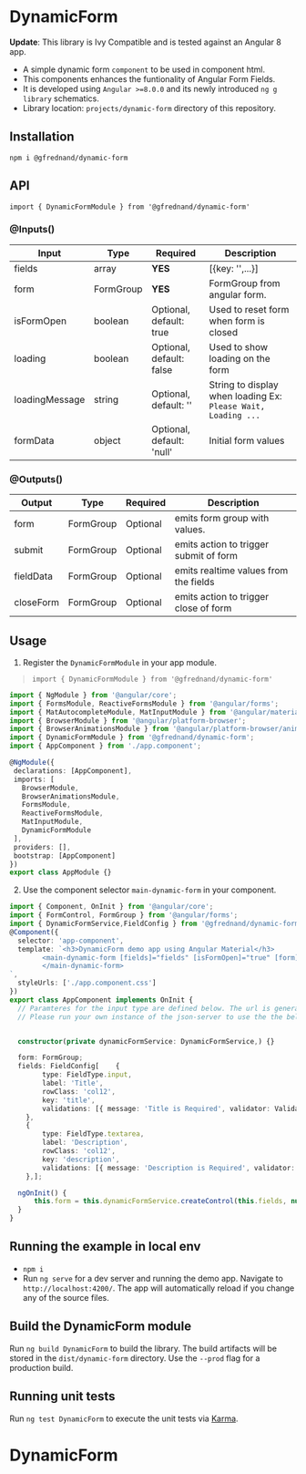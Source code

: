 # DynamicForm

**Update**: This library is Ivy Compatible and is tested against an Angular 8 app.

* A simple dynamic form `component` to be used in component html.
* This components enhances the funtionality of Angular Form Fields.
* It is developed using `Angular >=8.0.0` and its newly introduced `ng g library` schematics.
* Library location: `projects/dynamic-form` directory of this repository.

## Installation

`npm i @gfrednand/dynamic-form`

## API

`import { DynamicFormModule } from '@gfrednand/dynamic-form'`<br>

### @Inputs()

| Input            | Type    | Required                   | Description                                                                                               |
| ---------------- | ------- | -------------------------- | --------------------------------------------------------------------------------------------------------- |
| fields           | array   | **YES**                    | [{key: '',...}]                                                                                           |
| form             |FormGroup| **YES**                    | FormGroup from angular form.                                                                              |
| isFormOpen       | boolean | Optional, default: true    | Used to reset form when form is closed                                                                    |
| loading          | boolean | Optional, default: false   | Used to show loading on the form                                                                          |
| loadingMessage   | string  | Optional, default: ''      | String to display when loading Ex: `Please Wait, Loading ...`                                             |
| formData         | object  | Optional, default: 'null'  | Initial form values                                                                                       |

### @Outputs()

| Output           | Type       | Required | Description                                            |
| ---------------- | ---------- | -------- | ------------------------------------------------------ |
| form             | FormGroup  | Optional | emits form group with values.                          |
| submit           | FormGroup  | Optional | emits action to trigger submit of form                 |
| fieldData        | FormGroup  | Optional | emits realtime values from the fields                  |
| closeForm        | FormGroup  | Optional | emits action to trigger close of form                  |

## Usage

1) Register the `DynamicFormModule` in your app module.
 > `import { DynamicFormModule } from '@gfrednand/dynamic-form'`

 ```typescript
import { NgModule } from '@angular/core';
import { FormsModule, ReactiveFormsModule } from '@angular/forms';
import { MatAutocompleteModule, MatInputModule } from '@angular/material';
import { BrowserModule } from '@angular/platform-browser';
import { BrowserAnimationsModule } from '@angular/platform-browser/animations';
import { DynamicFormModule } from '@gfrednand/dynamic-form';
import { AppComponent } from './app.component';

@NgModule({
  declarations: [AppComponent],
  imports: [
    BrowserModule,
    BrowserAnimationsModule,
    FormsModule,
    ReactiveFormsModule,
    MatInputModule,
    DynamicFormModule
  ],
  providers: [],
  bootstrap: [AppComponent]
})
export class AppModule {}
 ```

 2) Use the component selector `main-dynamic-form` in your component.

```typescript
import { Component, OnInit } from '@angular/core';
import { FormControl, FormGroup } from '@angular/forms';
import { DynamicFormService,FieldConfig } from '@gfrednand/dynamic-form';
@Component({
  selector: 'app-component',
  template: `<h3>DynamicForm demo app using Angular Material</h3>
        <main-dynamic-form [fields]="fields" [isFormOpen]="true" [form]="form" (submit)="submitForm($event)">
        </main-dynamic-form>
`,
  styleUrls: ['./app.component.css']
})
export class AppComponent implements OnInit {
  // Paramteres for the input type are defined below. The url is generated using `json-server`.
  // Please run your own instance of the json-server to use the the below url.


  constructor(private dynamicFormService: DynamicFormService,) {}

  form: FormGroup;
  fields: FieldConfig[    {
        type: FieldType.input,
        label: 'Title',
        rowClass: 'col12',
        key: 'title',
        validations: [{ message: 'Title is Required', validator: Validators.required, name: 'required', }],
    },
    {
        type: FieldType.textarea,
        label: 'Description',
        rowClass: 'col12',
        key: 'description',
        validations: [{ message: 'Description is Required', validator: Validators.required, name: 'required', }],
    },];

  ngOnInit() {
      this.form = this.dynamicFormService.createControl(this.fields, null);
  }
}
```

## Running the example in local env

* `npm i`
* Run `ng serve` for a dev server and running the demo app. Navigate to `http://localhost:4200/`. The app will automatically reload if you change any of the source files.

## Build the DynamicForm module

Run `ng build DynamicForm` to build the library. The build artifacts will be stored in the `dist/dynamic-form` directory. Use the `--prod` flag for a production build.

## Running unit tests

Run `ng test DynamicForm` to execute the unit tests via [Karma](https://karma-runner.github.io).

# DynamicForm
